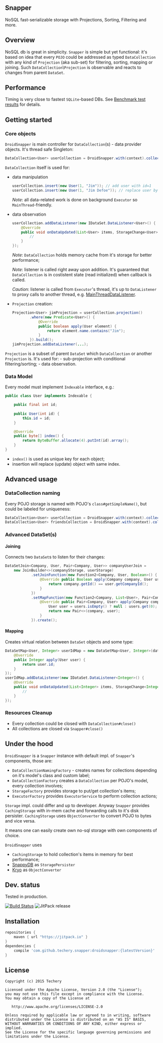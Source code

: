## Snapper
NoSQL fast-serializable storage with Projections, Sorting, Filtering and more.

## Overview
NoSQL db is great in simplicity.
`Snapper` is simple but yet functional:
it's based on idea that every `POJO` could be addressed as typed `DataCollection` with
any kind of `Projection` (aka sub-set) for filtering, sorting, mapping or joining.
Such `DataCollection`\\`Projection` is observable and reacts to changes from parent `DataSet`.

## Performance
Timing is very close to fastest `SQLite`-based DBs.
See [Benchmark test results](BENCHMARK.md) for details.

## Getting started
### Core objects
`DroidSnapper` is main controller for `DataCollection`(s) - data provider objects.
It's thread safe Singleton:

```java
DataCollection<User> userCollection = DroidSnapper.with(context).collection(User.class);
```
`DataCollection` itself is used for:
- data manipulation

   ```java
   userCollection.insert(new User(1, "Jim")); // add user with id=1
   userCollection.insert(new User(1, "Jim Defoe")); // replace user by id 
   ```
   _Note_: all data-related work is done on background `Executor` so `MainThread`-friendly.
- data observation

  ```java
  userCollection.addDataListener(new IDataSet.DataListener<User>() {
      @Override
      public void onDataUpdated(List<User> items, StorageChange<User> change) {
          //
      }
  });
  ```
  _Note_: `DataCollection` holds memory cache from it's storage for better performance;
  
  _Note_: listener is called right away upon addition. It's guaranteed that `DataCollection` is in costistent state (read initialized) when callback is called.
  
  _Caution_: listener is called from `Executor`'s thread, 
  it's up to `DataListener` to proxy calls to another thread, e.g. [MainThreadDataListener](droidsnapper/src/main/java/io/techery/snapper/droidsnapper/helper/MainThreadDataListener.java).
- `Projection` creation:

  ```java
  Projection<User> jimProjection = userCollection.projection()
          .where(new Predicate<User>() {
              @Override
              public boolean apply(User element) {
                  return element.name.contains("Jim");
              }
          }).build();
  jimProjection.addDataListener(...);
  ```
`Projection` is a subset of parent `DataSet` which `DataCollection` or another `Projection` is.
It's used for:
    - sub-projection with conditional filtering/sorting;
    - data observation.

### Data Model
Every model must implement `Indexable` interface, e.g.:
```java
public class User implements Indexable {

    public final int id;
    
    public User(int id) {
        this.id = id;
    }

    @Override
    public byte[] index() {
        return ByteBuffer.allocate(4).putInt(id).array();
    }
}
```
- `index()` is used as unique key for each object;
- insertion will replace (update) object with same index.
  
## Advanced usage
### DataCollection naming
Every POJO storage is named with POJO's `class#getSimpleName()`, but could be labeled for uniqueness:
```java
DataCollection<User> userCollection = DroidSnapper.with(context).collection(User.class);
DataCollection<User> friendsCollection = DroidSnapper.with(context).collection(User.class, "friends");
```
### Advanced DataSet(s)
#### Joining
Connects two `DataSet`s to listen for their changes:
```java
DataSetJoin<Company, User, Pair<Company, User>> companyUserJoin =
    new JoinBuilder<>(companyStorage, userStorage)
            .setJoinFunction(new Function2<Company, User, Boolean>() {
                @Override public Boolean apply(Company company, User user) {
                    return company.getId() == user.getCompanyId();
                }
            })
            .setMapFunction(new Function2<Company, List<User>, Pair<Company, User>>() {
                @Override public Pair<Company, User> apply(Company company, List<User> users) {
                    User user = users.isEmpty() ? null : users.get(0);
                    return new Pair<>(company, user);
                }
            }).create();
```
#### Mapping
Creates virtual relation between `DataSet` objects and some type:
```java
DataSetMap<User, Integer> userIdMap = new DataSetMap<User, Integer>(dataCollection, new Function1<User, Integer>() {
    @Override
    public Integer apply(User user) {
        return user.id;
    }
});
userIdMap.addDataListener(new IDataSet.DataListener<Integer>() {
    @Override
    public void onDataUpdated(List<Integer> items, StorageChange<Integer> change) {
        //
    }
});
```
### Resources Cleanup
- Every collection could be closed with `DataCollection#close()`
- All collections are closed via `Snapper#close()`

## Under the hood
`DroidSnapper` is a `Snapper` instance with default impl. of `Snapper`'s components, those are:
- `DataCollectionNamingFactory` - creates names for collections depending on it's model's class and custom label;
- `DataCollectionFactory` creates a `DataCollection` per POJO's model, every collection involves;
 - `StorageFactory` provides storage to put/get collection's items;
 - `ExecutorFactory` provides `ExecutorService` to perform collection actions;
 
 `Storage` impl. could differ and up to developer. 
 Anyway `Snapper` provides `CachingStorage` with in-mem cache and forwarding calls to it's disk persister.
  `CachingStorage` uses `ObjectConverter` to convert POJO to bytes and vice versa.

It means one can easily create own no-sql storage with own components of choice.

`DroidSnapper` uses
- `CachingStorage` to hold collection's items in memory for best performance;
- [SnappyDB](https://github.com/nhachicha/SnappyDB) as `StoragePersister`
- [Kryo](https://github.com/EsotericSoftware/kryo) as `ObjectConverter`

## Dev. status
Tested in production.

[![Build Status](https://travis-ci.org/techery/snapper.svg?branch=master)](https://travis-ci.org/techery/snapper)
![JitPack release](https://img.shields.io/github/tag/techery/snapper.svg?label=JitPack)

## Installation
```groovy
repositories {
    maven { url "https://jitpack.io" }
}
dependencies {
    compile 'com.github.techery.snapper:droidsnapper:{latestVersion}'
}
```

## License

    Copyright (c) 2015 Techery

    Licensed under the Apache License, Version 2.0 (the "License");
    you may not use this file except in compliance with the License.
    You may obtain a copy of the License at

       http://www.apache.org/licenses/LICENSE-2.0

    Unless required by applicable law or agreed to in writing, software
    distributed under the License is distributed on an "AS IS" BASIS,
    WITHOUT WARRANTIES OR CONDITIONS OF ANY KIND, either express or implied.
    See the License for the specific language governing permissions and
    limitations under the License.

